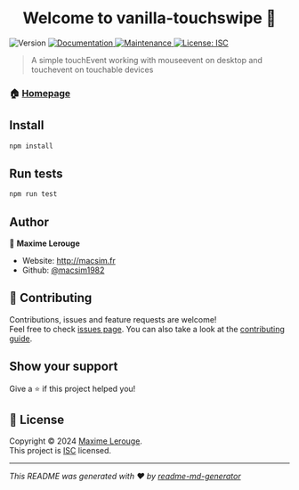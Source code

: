 <h1 align="center">Welcome to vanilla-touchswipe 👋</h1>
<p>
  <img alt="Version" src="https://img.shields.io/badge/version-0.0.1-blue.svg?cacheSeconds=2592000" />
  <a href="https://github.com/macsim1982/vanilla-touchswipe#readme" target="_blank">
    <img alt="Documentation" src="https://img.shields.io/badge/documentation-yes-brightgreen.svg" />
  </a>
  <a href="https://github.com/macsim1982/vanilla-touchswipe/graphs/commit-activity" target="_blank">
    <img alt="Maintenance" src="https://img.shields.io/badge/Maintained%3F-yes-green.svg" />
  </a>
  <a href="https://github.com/macsim1982/vanilla-touchswipe/blob/master/LICENSE" target="_blank">
    <img alt="License: ISC" src="https://img.shields.io/github/license/macsim1982/vanilla-touchswipe" />
  </a>
</p>

> A simple touchEvent working with mouseevent on desktop and touchevent on touchable devices

### 🏠 [Homepage](https://github.com/macsim1982/vanilla-touchswipe#readme)

## Install

```sh
npm install
```

## Run tests

```sh
npm run test
```

## Author

👤 **Maxime Lerouge**

* Website: http://macsim.fr
* Github: [@macsim1982](https://github.com/macsim1982)

## 🤝 Contributing

Contributions, issues and feature requests are welcome!<br />Feel free to check [issues page](https://github.com/macsim1982/vanilla-touchswipe/issues). You can also take a look at the [contributing guide](https://github.com/macsim1982/vanilla-touchswipe/blob/master/CONTRIBUTING.md).

## Show your support

Give a ⭐️ if this project helped you!

## 📝 License

Copyright © 2024 [Maxime Lerouge](https://github.com/macsim1982).<br />
This project is [ISC](https://github.com/macsim1982/vanilla-touchswipe/blob/master/LICENSE) licensed.

***
_This README was generated with ❤️ by [readme-md-generator](https://github.com/kefranabg/readme-md-generator)_